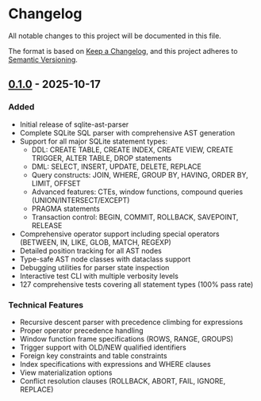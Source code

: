 # Changelog

All notable changes to this project will be documented in this file.

The format is based on [Keep a Changelog](https://keepachangelog.com/en/1.0.0/),
and this project adheres to [Semantic Versioning](https://semver.org/spec/v2.0.0.html).

## [0.1.0] - 2025-10-17

### Added
- Initial release of sqlite-ast-parser
- Complete SQLite SQL parser with comprehensive AST generation
- Support for all major SQLite statement types:
  - DDL: CREATE TABLE, CREATE INDEX, CREATE VIEW, CREATE TRIGGER, ALTER TABLE, DROP statements
  - DML: SELECT, INSERT, UPDATE, DELETE, REPLACE
  - Query constructs: JOIN, WHERE, GROUP BY, HAVING, ORDER BY, LIMIT, OFFSET
  - Advanced features: CTEs, window functions, compound queries (UNION/INTERSECT/EXCEPT)
  - PRAGMA statements
  - Transaction control: BEGIN, COMMIT, ROLLBACK, SAVEPOINT, RELEASE
- Comprehensive operator support including special operators (BETWEEN, IN, LIKE, GLOB, MATCH, REGEXP)
- Detailed position tracking for all AST nodes
- Type-safe AST node classes with dataclass support
- Debugging utilities for parser state inspection
- Interactive test CLI with multiple verbosity levels
- 127 comprehensive tests covering all statement types (100% pass rate)

### Technical Features
- Recursive descent parser with precedence climbing for expressions
- Proper operator precedence handling
- Window function frame specifications (ROWS, RANGE, GROUPS)
- Trigger support with OLD/NEW qualified identifiers
- Foreign key constraints and table constraints
- Index specifications with expressions and WHERE clauses
- View materialization options
- Conflict resolution clauses (ROLLBACK, ABORT, FAIL, IGNORE, REPLACE)

[0.1.0]: https://github.com/yourusername/sqlite-ast-parser/releases/tag/v0.1.0
